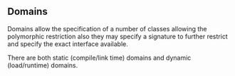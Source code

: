 Domains
-------

Domains allow the specification of a number of classes allowing the
polymorphic restriction also they may specify a signature to further
restrict and specify the exact interface available.

There are both static (compile/link time) domains and dynamic
(load/runtime) domains.
